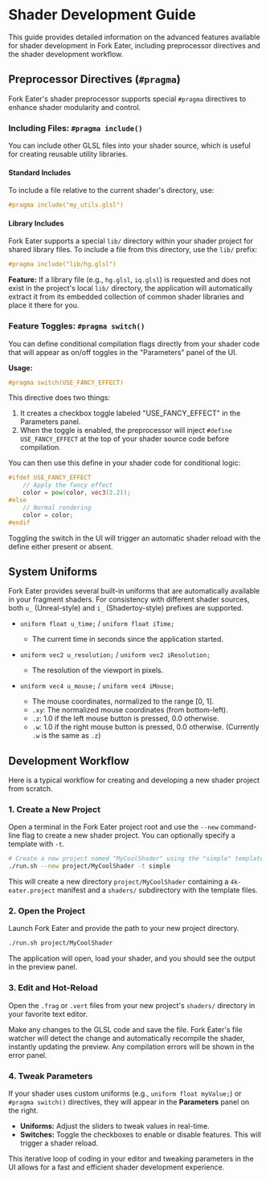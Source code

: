 # Shader Development Guide

This guide provides detailed information on the advanced features available for shader development in Fork Eater, including preprocessor directives and the shader development workflow.

## Preprocessor Directives (`#pragma`)

Fork Eater's shader preprocessor supports special `#pragma` directives to enhance shader modularity and control.

### Including Files: `#pragma include()`

You can include other GLSL files into your shader source, which is useful for creating reusable utility libraries.

#### Standard Includes

To include a file relative to the current shader's directory, use:

```glsl
#pragma include("my_utils.glsl")
```

#### Library Includes

Fork Eater supports a special `lib/` directory within your shader project for shared library files. To include a file from this directory, use the `lib/` prefix:

```glsl
#pragma include("lib/hg.glsl")
```

**Feature:** If a library file (e.g., `hg.glsl`, `iq.glsl`) is requested and does not exist in the project's local `lib/` directory, the application will automatically extract it from its embedded collection of common shader libraries and place it there for you.

### Feature Toggles: `#pragma switch()`

You can define conditional compilation flags directly from your shader code that will appear as on/off toggles in the "Parameters" panel of the UI.

**Usage:**

```glsl
#pragma switch(USE_FANCY_EFFECT)
```

This directive does two things:
1.  It creates a checkbox toggle labeled "USE_FANCY_EFFECT" in the Parameters panel.
2.  When the toggle is enabled, the preprocessor will inject `#define USE_FANCY_EFFECT` at the top of your shader source code before compilation.

You can then use this define in your shader code for conditional logic:

```glsl
#ifdef USE_FANCY_EFFECT
    // Apply the fancy effect
    color = pow(color, vec3(2.2));
#else
    // Normal rendering
    color = color;
#endif
```

Toggling the switch in the UI will trigger an automatic shader reload with the define either present or absent.

## System Uniforms

Fork Eater provides several built-in uniforms that are automatically available in your fragment shaders. For consistency with different shader sources, both `u_` (Unreal-style) and `i_` (Shadertoy-style) prefixes are supported.

- `uniform float u_time;` / `uniform float iTime;`
  - The current time in seconds since the application started.

- `uniform vec2 u_resolution;` / `uniform vec2 iResolution;`
  - The resolution of the viewport in pixels.

- `uniform vec4 u_mouse;` / `uniform vec4 iMouse;`
  - The mouse coordinates, normalized to the range [0, 1].
  - `.xy`: The normalized mouse coordinates (from bottom-left).
  - `.z`: 1.0 if the left mouse button is pressed, 0.0 otherwise.
  - `.w`: 1.0 if the right mouse button is pressed, 0.0 otherwise. (Currently `.w` is the same as `.z`)

## Development Workflow

Here is a typical workflow for creating and developing a new shader project from scratch.

### 1. Create a New Project

Open a terminal in the Fork Eater project root and use the `--new` command-line flag to create a new shader project. You can optionally specify a template with `-t`.

```bash
# Create a new project named "MyCoolShader" using the "simple" template
./run.sh --new project/MyCoolShader -t simple
```

This will create a new directory `project/MyCoolShader` containing a `4k-eater.project` manifest and a `shaders/` subdirectory with the template files.

### 2. Open the Project

Launch Fork Eater and provide the path to your new project directory.

```bash
./run.sh project/MyCoolShader
```

The application will open, load your shader, and you should see the output in the preview panel.

### 3. Edit and Hot-Reload

Open the `.frag` or `.vert` files from your new project's `shaders/` directory in your favorite text editor.

Make any changes to the GLSL code and save the file. Fork Eater's file watcher will detect the change and automatically recompile the shader, instantly updating the preview. Any compilation errors will be shown in the error panel.

### 4. Tweak Parameters

If your shader uses custom uniforms (e.g., `uniform float myValue;`) or `#pragma switch()` directives, they will appear in the **Parameters** panel on the right.

- **Uniforms:** Adjust the sliders to tweak values in real-time.
- **Switches:** Toggle the checkboxes to enable or disable features. This will trigger a shader reload.

This iterative loop of coding in your editor and tweaking parameters in the UI allows for a fast and efficient shader development experience.
